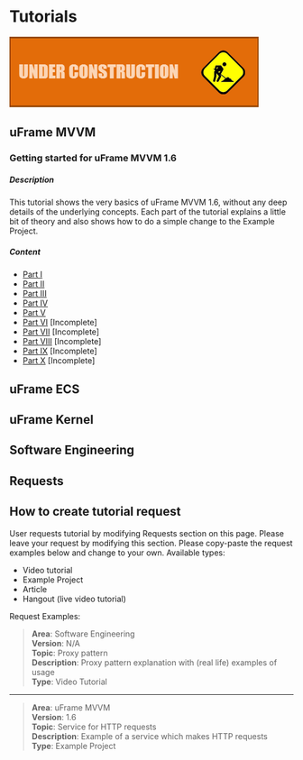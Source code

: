 # Tutorials

![](images/callout_inprogress.png)

## uFrame MVVM

### Getting started for uFrame MVVM 1.6
##### Description

This tutorial shows the very basics of uFrame MVVM 1.6, without any deep details
of the underlying concepts. Each part of the tutorial explains a little bit of
theory and also shows how to do a simple change to the Example Project.

##### Content
* [Part I](getting-started-for-uframe-mvvm-16/tutorial-1.md)  
* [Part II](getting-started-for-uframe-mvvm-16/tutorial-2.md)  
* [Part III](getting-started-for-uframe-mvvm-16/tutorial-3.md)  
* [Part IV](getting-started-for-uframe-mvvm-16/tutorial-4.md)  
* [Part V](getting-started-for-uframe-mvvm-16/tutorial-5.md)
* [Part VI](getting-started-for-uframe-mvvm-16/tutorial-6.md)  [Incomplete]
* [Part VII](getting-started-for-uframe-mvvm-16/tutorial-7.md)  [Incomplete]
* [Part VIII](getting-started-for-uframe-mvvm-16/tutorial-8.md)  [Incomplete]
* [Part IX](getting-started-for-uframe-mvvm-16/tutorial-9.md)  [Incomplete]
* [Part X](getting-started-for-uframe-mvvm-16/tutorial-10.md)  [Incomplete]


## uFrame ECS
## uFrame Kernel
## Software Engineering
## Requests

## How to create tutorial request
User requests tutorial by modifying Requests section on this page.
Please leave your request by modifying this section. Please copy-paste the request examples below and change to your own.
Available types:
* Video tutorial
* Example Project
* Article
* Hangout (live video tutorial)

Request Examples:

> **Area**: Software Engineering  
> **Version**: N/A  
> **Topic**: Proxy pattern  
> **Description**: Proxy pattern explanation with (real life) examples of usage  
> **Type**: Video Tutorial

***

> **Area**: uFrame MVVM  
> **Version**: 1.6  
> **Topic**: Service for HTTP requests  
> **Description**: Example of a service which makes HTTP requests  
> **Type**: Example Project  
